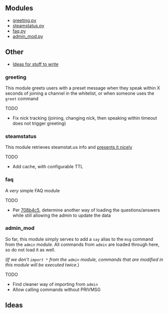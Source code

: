 ## Modules
* [greeting.py](#greeting)
* [steamstatus.py](#steamstatus)
* [faq.py](#faq)
* [admin_mod.py](#admin_mod)
## Other 
* [Ideas for stuff to write](#ideas)

### greeting
This module greets users with a preset message when they speak within X seconds of joining a channel in the whitelist, or when someone uses the `greet` command

TODO
* Fix nick tracking (joining, changing nick, then speaking within timeout does not trigger greeting)


### steamstatus
This module retrieves steamstat.us info and [presents it nicely](https://imgur.com/a/TKnsRLM)

TODO
* Add cache, with configurable TTL

### faq
A *very* simple FAQ module 

TODO
* Per [708b4c5](https://github.com/squigglezworth/sopel-modules/commit/708b4c5cbc15fb2f9caec23e99ccc12b976d5c6e), determine another way of loading the questions/answers while still allowing the admin to update the data

### admin_mod
So far, this module simply serves to add a `say` alias to the `msg` command from the `admin` module. All commands from `admin` are loaded through here, so do not load it as well. 

(*If we don't `import *` from the `admin` module, commands that are modified in this module will be executed twice.*)

TODO 

* Find cleaner way of importing from `admin`
* Allow calling commands without PRIVMSG


## Ideas
